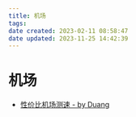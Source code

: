 ```yaml
---
title: 机场
tags: 
date created: 2023-02-11 08:58:47
date updated: 2023-11-25 14:42:39
---
```


# 机场

- [性价比机场测速 - by Duang](https://duangks.com/)
